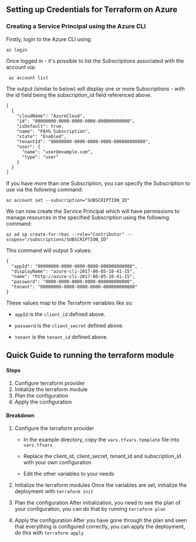 ## Setting up Credentials for Terraform on Azure
### Creating a Service Principal using the Azure CLI

Firstly, login to the Azure CLI using:

` az login `

Once logged in - it's possible to list the Subscriptions associated with the account via:

` az account list`

The output (similar to below) will display one or more Subscriptions - with the id field being the subscription_id field referenced above.

```
[
  {
    "cloudName": "AzureCloud",
    "id": "00000000-0000-0000-0000-000000000000",
    "isDefault": true,
    "name": "PAYG Subscription",
    "state": "Enabled",
    "tenantId": "00000000-0000-0000-0000-000000000000",
    "user": {
      "name": "user@example.com",
      "type": "user"
    }
  }
]
```

If you have more than one Subscription, you can specify the Subscription to use via the following command:

` az account set --subscription="SUBSCRIPTION_ID" `

We can now create the Service Principal which will have permissions to manage resources in the specified Subscription using the following command:

` az ad sp create-for-rbac --role="Contributor" --scopes="/subscriptions/SUBSCRIPTION_ID" `

This command will output 5 values:
```
{
  "appId": "00000000-0000-0000-0000-000000000000",
  "displayName": "azure-cli-2017-06-05-10-41-15",
  "name": "http://azure-cli-2017-06-05-10-41-15",
  "password": "0000-0000-0000-0000-000000000000",
  "tenant": "00000000-0000-0000-0000-000000000000"
}
```
These values map to the Terraform variables like so:

- `appId` is the `client_id` defined above.

- `password` is the `client_secret` defined above.

- `tenant` is the `tenant_id` defined above.

## Quick Guide to running the terraform module

#### Steps
1. Configure terraform provider
2. Initialize the terraform module
3. Plan the configuration
4. Apply the configuration

#### Breakdown
1. Configure the terraform provider
    - In the example directory, copy the `vars.tfvars.template` file into `vars.tfvars`

    - Replace the client_id, client_secret, tenant_id and subscription_id with your own configuration

    - Edit the other variables to your needs

2. Initialize the terraform modules
    Once the variables are set, initialize the deployment with `terraform init`

3. Plan the configuration
    After initialization, you need to see the plan of your configuration, you can do that by running
    `terraform plan`

4. Apply the configuration
    After you have gone through the plan and seen that everything is configured correctly, you can apply the deployment, do this with `terraform apply`
